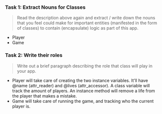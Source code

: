 ### Task 1: Extract Nouns for Classes
> Read the description above again and extract / write down the nouns that you feel could make for important entities (manifested in the form of classes) to contain (encapsulate) logic as part of this app.
* Player
* Game

### Task 2: Write their roles
> Write out a brief paragraph describing the role that class will play in your app.
* Player will take care of creating the two instance variables. It'll have @name (attr_reader) and @lives (attr_accessor). A class variable will track the amount of players. An instance method will remove a life from the player that makes a mistake.
* Game will take care of running the game, and tracking who the current player is.
